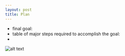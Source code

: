 ```yaml
---
layout: post
title: Plan
---
```


- final goal:
- table of major steps required to accomplish the goal:
- 
![alt text](C:\Users\wildcat\Pictures\table2.png?raw=true)
